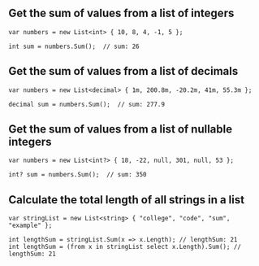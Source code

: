 Get the sum of values from a list of integers
------

```
var numbers = new List<int> { 10, 8, 4, -1, 5 };

int sum = numbers.Sum();  // sum: 26
```

Get the sum of values from a list of decimals
------

```
var numbers = new List<decimal> { 1m, 200.8m, -20.2m, 41m, 55.3m };

decimal sum = numbers.Sum();  // sum: 277.9
```

Get the sum of values from a list of nullable integers
------

```
var numbers = new List<int?> { 18, -22, null, 301, null, 53 };

int? sum = numbers.Sum();  // sum: 350
```

Calculate the total length of all strings in a list
------

```
var stringList = new List<string> { "college", "code", "sum", "example" };

int lengthSum = stringList.Sum(x => x.Length); // lengthSum: 21
int lengthSum = (from x in stringList select x.Length).Sum(); // lengthSum: 21
```
